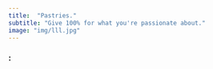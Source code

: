 ```yaml
---
title:  "Pastries."
subtitle: "Give 100% for what you're passionate about."
image: "img/lll.jpg"
---
```


### :

